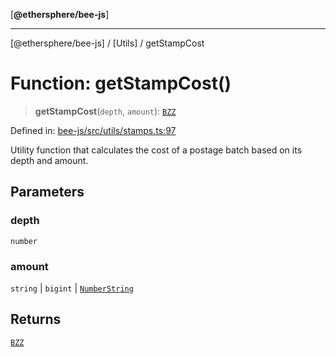 [**@ethersphere/bee-js**]

***

[@ethersphere/bee-js] / [Utils] / getStampCost

# Function: getStampCost()

> **getStampCost**(`depth`, `amount`): [`BZZ`](../../classes/BZZ.md)

Defined in: [bee-js/src/utils/stamps.ts:97](https://github.com/ethersphere/bee-js/blob/3abbe2b1b264d6b586511a56e93badb2236bd09d/src/utils/stamps.ts#L97)

Utility function that calculates the cost of a postage batch based on its depth and amount.

## Parameters

### depth

`number`

### amount

`string` | `bigint` | [`NumberString`](../../type-aliases/NumberString.md)

## Returns

[`BZZ`](../../classes/BZZ.md)
